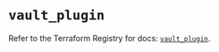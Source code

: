 # `vault_plugin`

Refer to the Terraform Registry for docs: [`vault_plugin`](https://registry.terraform.io/providers/hashicorp/vault/5.2.1/docs/resources/plugin).
